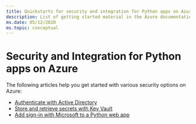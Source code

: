 ```yaml
---
title: Quickstarts for security and integration for Python apps on Azure
description: List of getting started material in the Azure documentation for securing Python apps.
ms.date: 05/12/2020
ms.topic: conceptual
---
```


# Security and Integration for Python apps on Azure

The following articles help you get started with various security options on Azure:

- [Authenticate with Active Directory](azure-sdk-authenticate.md)
- [Store and retrieve secrets with Key Vault](/azure/key-vault/quick-create-python)
- [Add sign-in with Microsoft to a Python web app](/azure/active-directory/develop/quickstart-v2-python-webapp)
